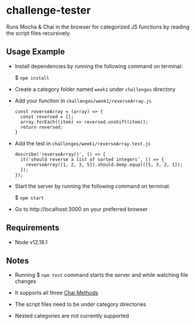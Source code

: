 # challenge-tester
Runs Mocha & Chai in the browser for categorized JS functions by reading the
script files recursively.

## Usage Example
- Install dependencies  by running the following command on terminal:

  $ `npm install`

- Create a category folder named `week1` under `challenges` directory

- Add your function in `challenges/week1/reverseArray.js`
  ```
  const reverseArray = (array) => {
    const reversed = [];
    array.forEach((item) => reversed.unshift(item));
    return reversed;
  }
  ```

- Add the test in `challenges/week1/reverseArray.test.js`
  ```
  describe('reverseArray()', () => {
    it('should reverse a list of sorted integers', () => {
      reverseArray([1, 2, 3, 5]).should.deep.equal([5, 3, 2, 1]);
    });
  });
  ```

- Start the server by running the following command on terminal:

  $ `npm start`

- Go to http://localhost:3000 on your preferred browser

## Requirements
- Node v12.18.1

## Notes
- Running $ `npm test` command starts the server and while watching file changes

- It supports all three [Chai Methods](https://www.chaijs.com/)

- The script files need to be under category directories

- Nested categories are not currently supported
